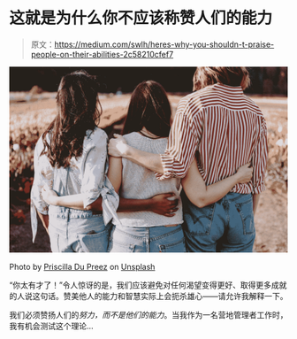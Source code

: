 # 这就是为什么你不应该称赞人们的能力

> 原文：<https://medium.com/swlh/heres-why-you-shouldn-t-praise-people-on-their-abilities-2c58210cfef7>

![](img/58d78c1de3d62229e3a7947d2a920ea7.png)

Photo by [Priscilla Du Preez](https://unsplash.com/@priscilladupreez?utm_source=medium&utm_medium=referral) on [Unsplash](https://unsplash.com?utm_source=medium&utm_medium=referral)

“你太有才了！”令人惊讶的是，我们应该避免对任何渴望变得更好、取得更多成就的人说这句话。赞美他人的能力和智慧实际上会扼杀雄心——请允许我解释一下。

我们必须赞扬人们的*努力，*而不是他们的*能力*。当我作为一名营地管理者工作时，我有机会测试这个理论…
